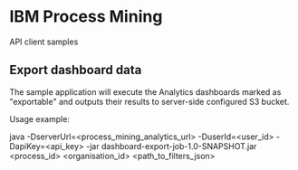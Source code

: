 # IBM Process Mining
API client samples

## Export dashboard data

The sample application will execute the Analytics dashboards marked as "exportable" and outputs their results to server-side configured S3 bucket.

Usage example:

java -DserverUrl=<process_mining_analytics_url> -DuserId=<user_id> -DapiKey=<api_key> -jar dashboard-export-job-1.0-SNAPSHOT.jar <process_id> <organisation_id> <path_to_filters_json>

